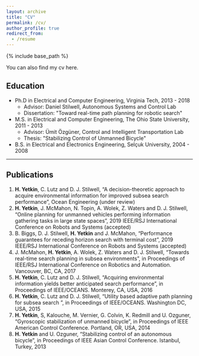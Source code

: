 ```yaml
---
layout: archive
title: "CV"
permalink: /cv/
author_profile: true
redirect_from:
  - /resume
---
```


{% include base_path %}

You can also find my cv here. 

## Education
* Ph.D in Electrical and Computer Engineering, Virginia Tech, 2013 - 2018
  - Advisor: Daniel Stilwell, Autonomous Systems and Control Lab
  - Dissertation: "Toward real-time path planning for robotic search"
* M.S. in Electrical and Computer Engineering, The Ohio State University, 2011 - 2013
  - Advisor: Ümit Özgüner, Control and Intelligent Transportation Lab
  - Thesis: "Stabilizing Control of Unmanned Bicycle"
* B.S. in Electrical and Electronics Engineering, Selçuk University, 2004 - 2008

---

## Publications
1. **H. Yetkin**, C. Lutz and D. J. Stilwell, “A decision-theoretic approach to acquire environmental information for improved subsea search performance”, Ocean Engineering (under review)
2. **H. Yetkin**, J. McMahon, N. Topin, A. Wolek, Z. Waters and D. J. Stilwell, “Online planning for unmanned vehicles performing information gathering tasks in large state spaces”, 2019 IEEE/RSJ International Conference on Robots and Systems (accepted)
3. B. Biggs, D. J. Stilwell, **H. Yetkin** and J. McMahon, “Performance guarantees for receding horizon search with terminal cost”, 2019 IEEE/RSJ International Conference on Robots and Systems (accepted)
4. J. McMahon, **H. Yetkin**, A. Wolek, Z. Waters and D. J. Stilwell, “Towards real-time search planning in subsea environments”, in Proceedings of IEEE/RSJ International Conference on Robotics and Automation. Vancouver, BC, CA, 2017
5. **H. Yetkin**, C. Lutz and D. J. Stilwell, “Acquiring environmental information yields better anticipated search performance”, in Proceedings of IEEE/OCEANS. Monterey, CA, USA, 2016
6. **H. Yetkin**, C. Lutz and D. J. Stilwell, “Utility based adaptive path planning for subsea search ”, in Proceedings of IEEE/OCEANS. Washington DC, USA, 2015
7. **H. Yetkin**, S, Kalouche, M. Vernier, G. Colvin, K. Redmill and U. Ozguner, “Gyroscopic stabilization of unmanned bicycle”, in Proceedings of IEEE American Control Conference. Portland, OR, USA, 2014
8. **H. Yetkin** and U. Ozguner, “Stabilizing control of an autonomous bicycle”, in Proceedings of IEEE Asian Control Conference. Istanbul, Turkey, 2013
  
